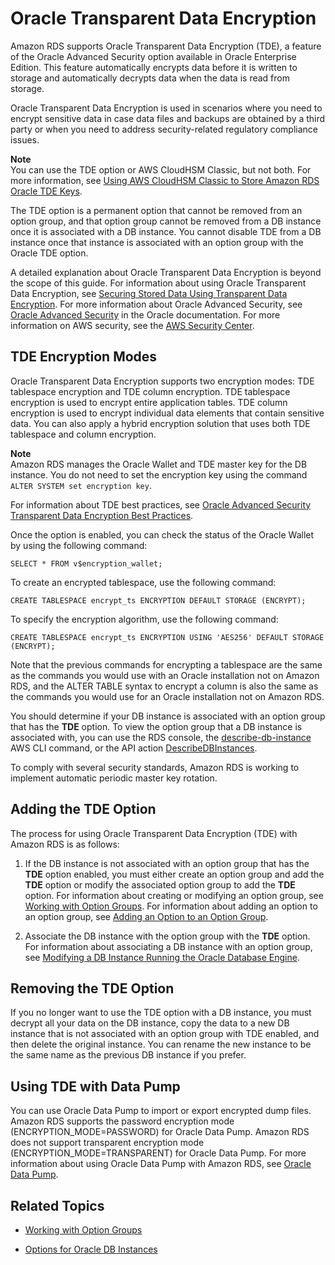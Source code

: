 # Oracle Transparent Data Encryption<a name="Appendix.Oracle.Options.AdvSecurity"></a>

Amazon RDS supports Oracle Transparent Data Encryption \(TDE\), a feature of the Oracle Advanced Security option available in Oracle Enterprise Edition\. This feature automatically encrypts data before it is written to storage and automatically decrypts data when the data is read from storage\. 

Oracle Transparent Data Encryption is used in scenarios where you need to encrypt sensitive data in case data files and backups are obtained by a third party or when you need to address security\-related regulatory compliance issues\. 

**Note**  
You can use the TDE option or AWS CloudHSM Classic, but not both\. For more information, see [Using AWS CloudHSM Classic to Store Amazon RDS Oracle TDE Keys](Appendix.OracleCloudHSM.md)\. 

The TDE option is a permanent option that cannot be removed from an option group, and that option group cannot be removed from a DB instance once it is associated with a DB instance\. You cannot disable TDE from a DB instance once that instance is associated with an option group with the Oracle TDE option\. 

A detailed explanation about Oracle Transparent Data Encryption is beyond the scope of this guide\. For information about using Oracle Transparent Data Encryption, see [Securing Stored Data Using Transparent Data Encryption](http://docs.oracle.com/cd/E11882_01/network.112/e40393/asotrans.htm#BABFGJAG)\. For more information about Oracle Advanced Security, see [Oracle Advanced Security](http://www.oracle.com/technetwork/database/options/advanced-security/index.html) in the Oracle documentation\. For more information on AWS security, see the [AWS Security Center](http://aws.amazon.com/security)\. 

## TDE Encryption Modes<a name="Appendix.Oracle.Options.AdvSecurity.Modes"></a>

Oracle Transparent Data Encryption supports two encryption modes: TDE tablespace encryption and TDE column encryption\. TDE tablespace encryption is used to encrypt entire application tables\. TDE column encryption is used to encrypt individual data elements that contain sensitive data\. You can also apply a hybrid encryption solution that uses both TDE tablespace and column encryption\. 

**Note**  
Amazon RDS manages the Oracle Wallet and TDE master key for the DB instance\. You do not need to set the encryption key using the command `ALTER SYSTEM set encryption key`\. 

For information about TDE best practices, see [Oracle Advanced Security Transparent Data Encryption Best Practices](http://www.oracle.com/technetwork/database/security/twp-transparent-data-encryption-bes-130696.pdf?ssSourceSiteId=ocomen)\. 

Once the option is enabled, you can check the status of the Oracle Wallet by using the following command: 

```
SELECT * FROM v$encryption_wallet; 
```

To create an encrypted tablespace, use the following command:

```
CREATE TABLESPACE encrypt_ts ENCRYPTION DEFAULT STORAGE (ENCRYPT); 
```

To specify the encryption algorithm, use the following command:

```
CREATE TABLESPACE encrypt_ts ENCRYPTION USING 'AES256' DEFAULT STORAGE (ENCRYPT); 
```

Note that the previous commands for encrypting a tablespace are the same as the commands you would use with an Oracle installation not on Amazon RDS, and the ALTER TABLE syntax to encrypt a column is also the same as the commands you would use for an Oracle installation not on Amazon RDS\. 

 You should determine if your DB instance is associated with an option group that has the **TDE** option\. To view the option group that a DB instance is associated with, you can use the RDS console, the [describe\-db\-instance](http://docs.aws.amazon.com/cli/latest/reference/rds/describe-db-instances.html) AWS CLI command, or the API action [DescribeDBInstances](http://docs.aws.amazon.com/AmazonRDS/latest/APIReference/API_DescribeDBInstances.html)\. 

To comply with several security standards, Amazon RDS is working to implement automatic periodic master key rotation\. 

## Adding the TDE Option<a name="Appendix.Oracle.Options.AdvSecurity.Add"></a>

The process for using Oracle Transparent Data Encryption \(TDE\) with Amazon RDS is as follows: 

1.  If the DB instance is not associated with an option group that has the **TDE** option enabled, you must either create an option group and add the **TDE** option or modify the associated option group to add the **TDE** option\. For information about creating or modifying an option group, see [Working with Option Groups](USER_WorkingWithOptionGroups.md)\. For information about adding an option to an option group, see [Adding an Option to an Option Group](USER_WorkingWithOptionGroups.md#USER_WorkingWithOptionGroups.AddOption)\.

1.  Associate the DB instance with the option group with the **TDE** option\. For information about associating a DB instance with an option group, see [Modifying a DB Instance Running the Oracle Database Engine](USER_ModifyInstance.Oracle.md)\. 

## Removing the TDE Option<a name="Appendix.Oracle.Options.AdvSecurity.Remove"></a>

 If you no longer want to use the TDE option with a DB instance, you must decrypt all your data on the DB instance, copy the data to a new DB instance that is not associated with an option group with TDE enabled, and then delete the original instance\. You can rename the new instance to be the same name as the previous DB instance if you prefer\. 

## Using TDE with Data Pump<a name="Appendix.Oracle.Options.AdvSecurity.Pump"></a>

You can use Oracle Data Pump to import or export encrypted dump files\. Amazon RDS supports the password encryption mode \(ENCRYPTION\_MODE=PASSWORD\) for Oracle Data Pump\. Amazon RDS does not support transparent encryption mode \(ENCRYPTION\_MODE=TRANSPARENT\) for Oracle Data Pump\. For more information about using Oracle Data Pump with Amazon RDS, see [Oracle Data Pump](Oracle.Procedural.Importing.md#Oracle.Procedural.Importing.DataPump)\. 

## Related Topics<a name="Appendix.Oracle.Options.AdvSecurity.Related"></a>

+ [Working with Option Groups](USER_WorkingWithOptionGroups.md)

+ [Options for Oracle DB Instances](Appendix.Oracle.Options.md)